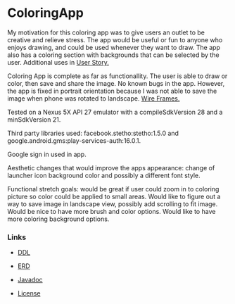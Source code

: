 # ColoringApp
 My motivation for this coloring app was to give users an outlet to be creative and relieve stress. The app would be useful or fun to anyone who enjoys drawing, and could be used whenever they want to draw. The app also has a coloring section with backgrounds that can be selected by the user.  Additional uses in [User Story.](userstory.pdf)
 
 Coloring App is complete as far as functionallity. The user is able to draw or color, then save and share the image. 
 No known bugs in the app. However, the app is fixed in portrait orientation because I was not able to save the image when phone was rotated to landscape. [Wire Frames.](ColoringAppWF.pdf)
 
 Tested on a Nexus 5X API 27 emulator with a compileSdkVersion 28 and a minSdkVersion 21.
 
 Third party libraries used: facebook.stetho:stetho:1.5.0 and google.android.gms:play-services-auth:16.0.1.
 
 Google sign in used in app.
 
 Aesthetic changes that would improve the apps appearance: change of launcher icon background color and possibly a different font style.
 
 Functional stretch goals: would be great if user could zoom in to coloring picture so color could be applied to small areas. Would like to figure out a way to save image in landscape view, possibly add scrolling to fit image. Would be nice to have more brush and color options. Would like to have more coloring background options.
 
 ###  Links
 * [DDL](ddl.sql) 
 
 * [ERD](ERDColoringApp.pdf)
 
 * [Javadoc](api)
 
* [License](LICENSE)

